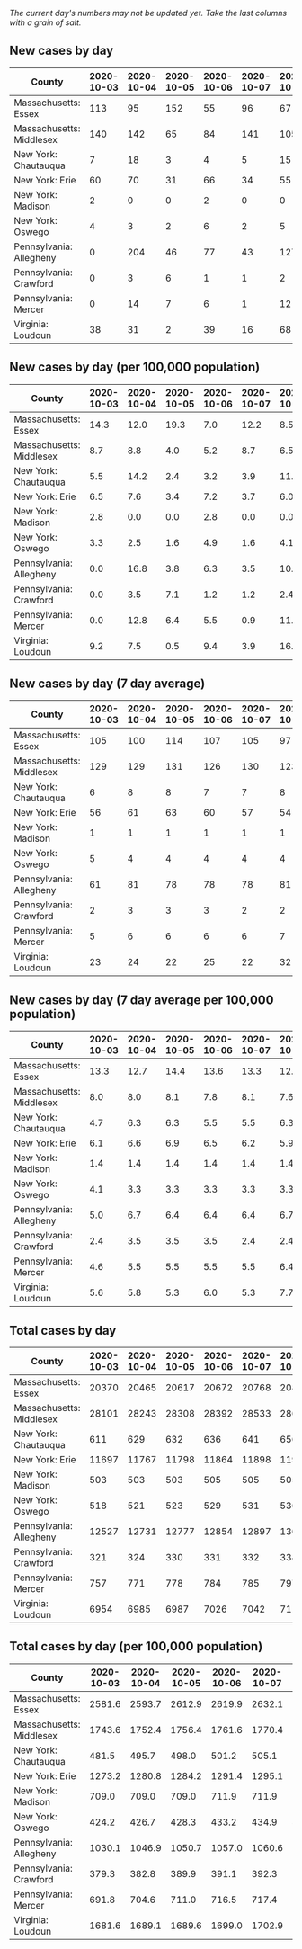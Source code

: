 _The current day's numbers may not be updated yet. Take the last columns with a grain of salt._
## New cases by day

| County | 2020-10-03 | 2020-10-04 | 2020-10-05 | 2020-10-06 | 2020-10-07 | 2020-10-08 | 2020-10-09 |
| --- | --- | --- | --- | --- | --- | --- | --- |
| Massachusetts: Essex | 113 | 95 | 152 | 55 | 96 | 67 | 110 |
| Massachusetts: Middlesex | 140 | 142 | 65 | 84 | 141 | 105 | 158 |
| New York: Chautauqua | 7 | 18 | 3 | 4 | 5 | 15 | 12 |
| New York: Erie | 60 | 70 | 31 | 66 | 34 | 55 | 45 |
| New York: Madison | 2 | 0 | 0 | 2 | 0 | 0 | 4 |
| New York: Oswego | 4 | 3 | 2 | 6 | 2 | 5 | 6 |
| Pennsylvania: Allegheny | 0 | 204 | 46 | 77 | 43 | 127 | 78 |
| Pennsylvania: Crawford | 0 | 3 | 6 | 1 | 1 | 2 | 2 |
| Pennsylvania: Mercer | 0 | 14 | 7 | 6 | 1 | 12 | 5 |
| Virginia: Loudoun | 38 | 31 | 2 | 39 | 16 | 68 | 27 |

## New cases by day (per 100,000 population)

| County | 2020-10-03 | 2020-10-04 | 2020-10-05 | 2020-10-06 | 2020-10-07 | 2020-10-08 | 2020-10-09 |
| --- | --- | --- | --- | --- | --- | --- | --- |
| Massachusetts: Essex | 14.3 | 12.0 | 19.3 | 7.0 | 12.2 | 8.5 | 13.9 |
| Massachusetts: Middlesex | 8.7 | 8.8 | 4.0 | 5.2 | 8.7 | 6.5 | 9.8 |
| New York: Chautauqua | 5.5 | 14.2 | 2.4 | 3.2 | 3.9 | 11.8 | 9.5 |
| New York: Erie | 6.5 | 7.6 | 3.4 | 7.2 | 3.7 | 6.0 | 4.9 |
| New York: Madison | 2.8 | 0.0 | 0.0 | 2.8 | 0.0 | 0.0 | 5.6 |
| New York: Oswego | 3.3 | 2.5 | 1.6 | 4.9 | 1.6 | 4.1 | 4.9 |
| Pennsylvania: Allegheny | 0.0 | 16.8 | 3.8 | 6.3 | 3.5 | 10.4 | 6.4 |
| Pennsylvania: Crawford | 0.0 | 3.5 | 7.1 | 1.2 | 1.2 | 2.4 | 2.4 |
| Pennsylvania: Mercer | 0.0 | 12.8 | 6.4 | 5.5 | 0.9 | 11.0 | 4.6 |
| Virginia: Loudoun | 9.2 | 7.5 | 0.5 | 9.4 | 3.9 | 16.4 | 6.5 |

## New cases by day (7 day average)

| County | 2020-10-03 | 2020-10-04 | 2020-10-05 | 2020-10-06 | 2020-10-07 | 2020-10-08 | 2020-10-09 |
| --- | --- | --- | --- | --- | --- | --- | --- |
| Massachusetts: Essex | 105 | 100 | 114 | 107 | 105 | 97 | 98 |
| Massachusetts: Middlesex | 129 | 129 | 131 | 126 | 130 | 123 | 119 |
| New York: Chautauqua | 6 | 8 | 8 | 7 | 7 | 8 | 9 |
| New York: Erie | 56 | 61 | 63 | 60 | 57 | 54 | 52 |
| New York: Madison | 1 | 1 | 1 | 1 | 1 | 1 | 1 |
| New York: Oswego | 5 | 4 | 4 | 4 | 4 | 4 | 4 |
| Pennsylvania: Allegheny | 61 | 81 | 78 | 78 | 78 | 81 | 82 |
| Pennsylvania: Crawford | 2 | 3 | 3 | 3 | 2 | 2 | 2 |
| Pennsylvania: Mercer | 5 | 6 | 6 | 6 | 6 | 7 | 6 |
| Virginia: Loudoun | 23 | 24 | 22 | 25 | 22 | 32 | 32 |

## New cases by day (7 day average per 100,000 population)

| County | 2020-10-03 | 2020-10-04 | 2020-10-05 | 2020-10-06 | 2020-10-07 | 2020-10-08 | 2020-10-09 |
| --- | --- | --- | --- | --- | --- | --- | --- |
| Massachusetts: Essex | 13.3 | 12.7 | 14.4 | 13.6 | 13.3 | 12.3 | 12.4 |
| Massachusetts: Middlesex | 8.0 | 8.0 | 8.1 | 7.8 | 8.1 | 7.6 | 7.4 |
| New York: Chautauqua | 4.7 | 6.3 | 6.3 | 5.5 | 5.5 | 6.3 | 7.1 |
| New York: Erie | 6.1 | 6.6 | 6.9 | 6.5 | 6.2 | 5.9 | 5.7 |
| New York: Madison | 1.4 | 1.4 | 1.4 | 1.4 | 1.4 | 1.4 | 1.4 |
| New York: Oswego | 4.1 | 3.3 | 3.3 | 3.3 | 3.3 | 3.3 | 3.3 |
| Pennsylvania: Allegheny | 5.0 | 6.7 | 6.4 | 6.4 | 6.4 | 6.7 | 6.7 |
| Pennsylvania: Crawford | 2.4 | 3.5 | 3.5 | 3.5 | 2.4 | 2.4 | 2.4 |
| Pennsylvania: Mercer | 4.6 | 5.5 | 5.5 | 5.5 | 5.5 | 6.4 | 5.5 |
| Virginia: Loudoun | 5.6 | 5.8 | 5.3 | 6.0 | 5.3 | 7.7 | 7.7 |

## Total cases by day

| County | 2020-10-03 | 2020-10-04 | 2020-10-05 | 2020-10-06 | 2020-10-07 | 2020-10-08 | 2020-10-09 |
| --- | --- | --- | --- | --- | --- | --- | --- |
| Massachusetts: Essex | 20370 | 20465 | 20617 | 20672 | 20768 | 20835 | 20945 |
| Massachusetts: Middlesex | 28101 | 28243 | 28308 | 28392 | 28533 | 28638 | 28796 |
| New York: Chautauqua | 611 | 629 | 632 | 636 | 641 | 656 | 668 |
| New York: Erie | 11697 | 11767 | 11798 | 11864 | 11898 | 11953 | 11998 |
| New York: Madison | 503 | 503 | 503 | 505 | 505 | 505 | 509 |
| New York: Oswego | 518 | 521 | 523 | 529 | 531 | 536 | 542 |
| Pennsylvania: Allegheny | 12527 | 12731 | 12777 | 12854 | 12897 | 13024 | 13102 |
| Pennsylvania: Crawford | 321 | 324 | 330 | 331 | 332 | 334 | 336 |
| Pennsylvania: Mercer | 757 | 771 | 778 | 784 | 785 | 797 | 802 |
| Virginia: Loudoun | 6954 | 6985 | 6987 | 7026 | 7042 | 7110 | 7137 |

## Total cases by day (per 100,000 population)

| County | 2020-10-03 | 2020-10-04 | 2020-10-05 | 2020-10-06 | 2020-10-07 | 2020-10-08 | 2020-10-09 |
| --- | --- | --- | --- | --- | --- | --- | --- |
| Massachusetts: Essex | 2581.6 | 2593.7 | 2612.9 | 2619.9 | 2632.1 | 2640.6 | 2654.5 |
| Massachusetts: Middlesex | 1743.6 | 1752.4 | 1756.4 | 1761.6 | 1770.4 | 1776.9 | 1786.7 |
| New York: Chautauqua | 481.5 | 495.7 | 498.0 | 501.2 | 505.1 | 516.9 | 526.4 |
| New York: Erie | 1273.2 | 1280.8 | 1284.2 | 1291.4 | 1295.1 | 1301.1 | 1306.0 |
| New York: Madison | 709.0 | 709.0 | 709.0 | 711.9 | 711.9 | 711.9 | 717.5 |
| New York: Oswego | 424.2 | 426.7 | 428.3 | 433.2 | 434.9 | 439.0 | 443.9 |
| Pennsylvania: Allegheny | 1030.1 | 1046.9 | 1050.7 | 1057.0 | 1060.6 | 1071.0 | 1077.4 |
| Pennsylvania: Crawford | 379.3 | 382.8 | 389.9 | 391.1 | 392.3 | 394.7 | 397.0 |
| Pennsylvania: Mercer | 691.8 | 704.6 | 711.0 | 716.5 | 717.4 | 728.4 | 732.9 |
| Virginia: Loudoun | 1681.6 | 1689.1 | 1689.6 | 1699.0 | 1702.9 | 1719.3 | 1725.8 |

